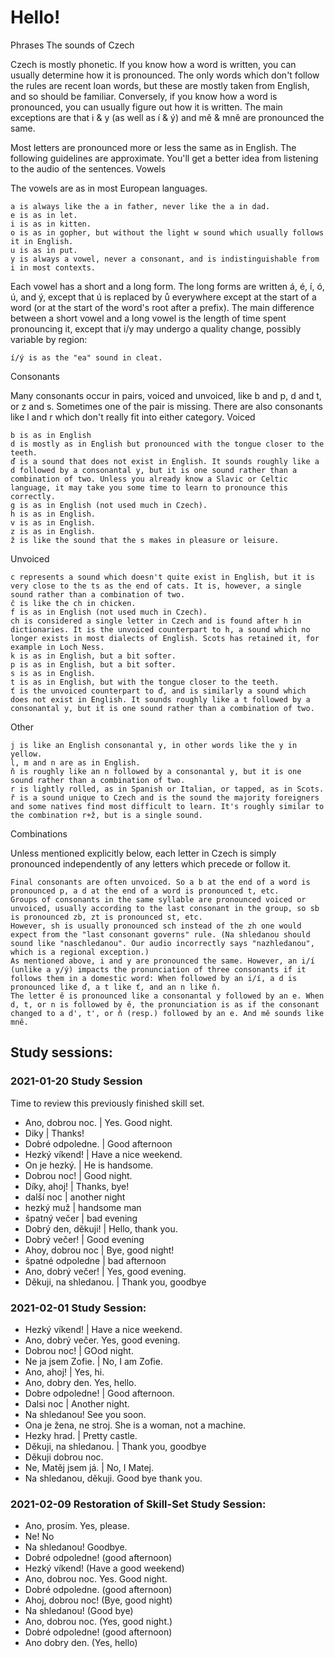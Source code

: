 # Hello! 

Phrases
The sounds of Czech

Czech is mostly phonetic. If you know how a word is written, you can usually determine how it is pronounced. The only words which don't follow the rules are recent loan words, but these are mostly taken from English, and so should be familiar. Conversely, if you know how a word is pronounced, you can usually figure out how it is written. The main exceptions are that i & y (as well as í & ý) and mě & mně are pronounced the same.

Most letters are pronounced more or less the same as in English. The following guidelines are approximate. You'll get a better idea from listening to the audio of the sentences.
Vowels

The vowels are as in most European languages.

    a is always like the a in father, never like the a in dad.
    e is as in let.
    i is as in kitten.
    o is as in gopher, but without the light w sound which usually follows it in English.
    u is as in put.
    y is always a vowel, never a consonant, and is indistinguishable from i in most contexts.

Each vowel has a short and a long form. The long forms are written á, é, í, ó, ú, and ý, except that ú is replaced by ů everywhere except at the start of a word (or at the start of the word's root after a prefix). The main difference between a short vowel and a long vowel is the length of time spent pronouncing it, except that i/y may undergo a quality change, possibly variable by region:

    í/ý is as the "ea" sound in cleat.

Consonants

Many consonants occur in pairs, voiced and unvoiced, like b and p, d and t, or z and s. Sometimes one of the pair is missing. There are also consonants like l and r which don't really fit into either category.
Voiced

    b is as in English
    d is mostly as in English but pronounced with the tongue closer to the teeth.
    ď is a sound that does not exist in English. It sounds roughly like a d followed by a consonantal y, but it is one sound rather than a combination of two. Unless you already know a Slavic or Celtic language, it may take you some time to learn to pronounce this correctly.
    g is as in English (not used much in Czech).
    h is as in English.
    v is as in English.
    z is as in English.
    ž is like the sound that the s makes in pleasure or leisure.

Unvoiced

    c represents a sound which doesn't quite exist in English, but it is very close to the ts as the end of cats. It is, however, a single sound rather than a combination of two.
    č is like the ch in chicken.
    f is as in English (not used much in Czech).
    ch is considered a single letter in Czech and is found after h in dictionaries. It is the unvoiced counterpart to h, a sound which no longer exists in most dialects of English. Scots has retained it, for example in Loch Ness.
    k is as in English, but a bit softer.
    p is as in English, but a bit softer.
    s is as in English.
    t is as in English, but with the tongue closer to the teeth.
    ť is the unvoiced counterpart to ď, and is similarly a sound which does not exist in English. It sounds roughly like a t followed by a consonantal y, but it is one sound rather than a combination of two.

Other

    j is like an English consonantal y, in other words like the y in yellow.
    l, m and n are as in English.
    ň is roughly like an n followed by a consonantal y, but it is one sound rather than a combination of two.
    r is lightly rolled, as in Spanish or Italian, or tapped, as in Scots.
    ř is a sound unique to Czech and is the sound the majority foreigners and some natives find most difficult to learn. It's roughly similar to the combination r+ž, but is a single sound.

Combinations

Unless mentioned explicitly below, each letter in Czech is simply pronounced independently of any letters which precede or follow it.

    Final consonants are often unvoiced. So a b at the end of a word is pronounced p, a d at the end of a word is pronounced t, etc.
    Groups of consonants in the same syllable are pronounced voiced or unvoiced, usually according to the last consonant in the group, so sb is pronounced zb, zt is pronounced st, etc.
    However, sh is usually pronounced sch instead of the zh one would expect from the "last consonant governs" rule. (Na shledanou should sound like "naschledanou". Our audio incorrectly says "nazhledanou", which is a regional exception.)
    As mentioned above, i and y are pronounced the same. However, an i/í (unlike a y/ý) impacts the pronunciation of three consonants if it follows them in a domestic word: When followed by an i/í, a d is pronounced like ď, a t like ť, and an n like ň.
    The letter ě is pronounced like a consonantal y followed by an e. When d, t, or n is followed by ě, the pronunciation is as if the consonant changed to a d', t', or ň (resp.) followed by an e. And mě sounds like mně.


## Study sessions:
###  2021-01-20 Study Session 
Time to review this previously finished skill set. 
* Ano, dobrou noc. | Yes. Good night. 
* Diky | Thanks! 
* Dobré odpoledne. | Good afternoon 
* Hezký víkend! | Have a nice weekend. 
* On je hezký. | He is handsome. 
* Dobrou noc! | Good night. 
* Díky, ahoj! | Thanks, bye! 
* další noc | another night 
* hezký muž | handsome man 
* špatný večer | bad evening 
* Dobrý den, děkuji! | Hello, thank you. 
* Dobrý večer! | Good evening 
* Ahoy, dobrou noc | Bye, good night! 
* špatné odpoledne | bad afternoon 
* Ano, dobrý večer! | Yes, good evening. 
* Děkuji, na shledanou. | Thank you, goodbye 

### 2021-02-01 Study Session:
* Hezký víkend! | Have a nice weekend. 
* Ano, dobrý večer. Yes, good evening. 
* Dobrou noc! | GOod night. 
* Ne ja jsem Zofie. |  No, I am Zofie.
* Ano, ahoj!  | Yes, hi. 
* Ano, dobry den.  Yes, hello. 
* Dobre odpoledne!  | Good afternoon. 
* Dalsi noc | Another night. 
* Na shledanou!  See you soon. 
* Ona je žena, ne stroj. She is a woman, not a machine. 
* Hezky hrad.  | Pretty castle. 
* Děkuji, na shledanou. | Thank you, goodbye 
* Děkuji dobrou noc. 
* Ne, Matěj jsem já. | No, I Matej.
* Na shledanou, děkuji. Good bye thank you. 


### 2021-02-09 Restoration of Skill-Set Study Session:
* Ano, prosím. Yes, please. 
* Ne! No
* Na shledanou! Goodbye. 
* Dobré odpoledne! (good afternoon) 
* Hezký víkend! (Have a good weekend)
* Ano, dobrou noc.  Yes.  Good night.
* Dobré odpoledne. (good afternoon)
* Ahoj, dobrou noc! (Bye, good night)
* Na shledanou! (Good bye)
* Ano, dobrou noc. (Yes, good night.)
* Dobré odpoledne! (good afternoon)
* Ano dobry den. (Yes, hello)
